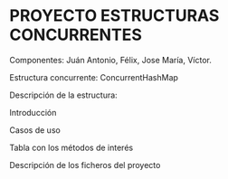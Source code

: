 # PROYECTO ESTRUCTURAS CONCURRENTES

Componentes: Juán Antonio, Félix, Jose María, Víctor.

Estructura concurrente: ConcurrentHashMap

Descripción de la estructura: 

  Introducción

  Casos de uso
  
  Tabla con los métodos de interés
  
Descripción de los ficheros del proyecto
